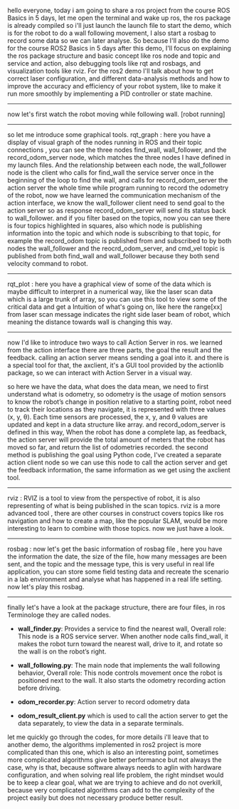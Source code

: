 hello everyone, today i am going to share a ros project from the course ROS Basics in 5 days, let me open the terminal and wake up ros, the ros package is already compiled so i'll just launch the launch file to start the demo, which is for the robot to do a wall following movement, I also start a rosbag to record some data so we can later analyse.  So because I'll also do the demo for the course ROS2 Basics in 5 days after this demo, I'll focus on explaining the ros package structure and basic concept like ros node and topic and service and action, also debugging tools like rqt and rosbags, and visualization tools like rviz. For the ros2 demo I'll talk about how to get correct laser configuration, and different data-analysis methods and how to improve the accuracy and efficiency of your robot system, like to make it run more smoothly by implementing a PID controller or state machine. 

---

now let's first watch the robot moving while following wall. [robot running]

---

so let me introduce some graphical tools.
rqt_graph :  here you have a display of visual graph of the nodes running in ROS and their topic connections , you can see the three nodes find_wall, wall_follower, and the record_odom_server node, which matches the three nodes I have defined in my launch files. And the relationship between each node, the wall_follower node is the client who calls for find_wall the service server once in the beginning of the loop to find the wall, and calls for record_odom_server the action server the whole time while program running to record the odometry of the robot, now we have learned the communication mechanism of the action interface, we know the wall_follower client need to send goal to the action server so as response record_odom_server will send its status back to wall_follower.
and if you filter based on the topics, now you can see there is four topics highlighted in squares, also which node is publishing information into the topic and which node is subscribing to that topic, for example the record_odom topic is published from and subscribed to by both nodes the wall_follower and the reocrd_odom_server, and cmd_vel topic is published from both find_wall and wall_follower because they both send velocity command to robot.

---

rqt_plot : here you have a graphical view of some of the data which is maybe difficult to interpret in a numerical way, like the laser scan data which is a large trunk of array, so you can use this tool to view some of the critical data and get a Intuition of what's going on, like here the range[xx] from laser scan message indicates the right side laser beam of robot, which meaning the distance towards wall is changing this way.

---


now I'd like to introduce two ways to call Action Server in ros.
we learned from the action interface there are three parts, the goal the result and the feedback. calling an action server means sending a goal into it. and there is a special tool for that, the axclient, it's a GUI tool provided by the actionlib package, so we can interact with Action Server in a visual way. 

so here we have the data, what does the data mean, we need to first understand what is odometry, so odometry is the usage of motion sensors to know the robot’s change in position relative to a starting point, robot need to track their locations as they navigate, it is represented with three values (x, y, θ). Each time sensors are processed, the x, y, and θ values are updated and kept in a data structure like array.
and record_odom_server is defined in this way, When the robot has done a complete lap, as feedback, the action server will provide the total amount of meters that the robot has moved so far, and return the list of odometries recorded.
the second method is publishing the goal using Python code, I've created a separate action client node so we can use this node to call the action server and get the feedback information, the same information as we get using the axclient tool.

---

rviz : RVIZ is a tool to view from the perspective of robot, it is also representing of what is being published in the scan topics. rviz is a more advanced tool , there are other courses in construct covers topics like ros navigation and how to create a map, like the popular SLAM, would be more interesting to learn to combine with those topics. now we just have a look.

---

rosbag : now let's get the basic information of rosbag file , here you have the information the date, the size of the file, how many messages are been sent, and the topic and the message type, this is very useful in real life application, you can store some field testing data and recreate the scenario in a lab environment and analyse what has happened in a real life setting. 
now let's play this rosbag. 

---

finally let's have a look at the package structure, there are four files, in ros Terminologe they are called nodes.

- **wall_finder.py**: Provides a service to find the nearest wall, Overall role: This node is a ROS service server. When another node calls find_wall, it makes the robot turn toward the nearest wall, drive to it, and rotate so the wall is on the robot’s right.

- **wall_following.py**:  The main node that implements the wall following behavior, Overall role: This node controls movement once the robot is positioned next to the wall. It also starts the odometry recording action before driving.

- **odom_recorder.py**: Action server to record odometry data

- **odom_result_client.py** which is used to call the action server to get the data separately, to view the data in a separate terminals.

let me quickly go through the codes, for more details i'll leave that to another demo, the algorithms implemented in ros2 project is more complicated than this one, which is also an interesting point, sometimes more complicated algorithms give better performance but not always the case, why is that, because software always needs to aglin with hardware configuration, and when solving real life problem, the right mindset would be to keep a clear goal, what we are trying to achieve and do not overkill, because very complicated algorithms can add to the complexity of the project easily but does not necessary produce better result. 










